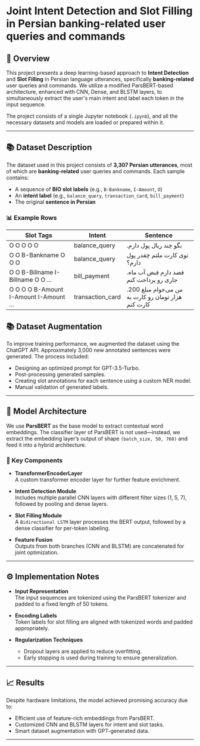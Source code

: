 # Joint Intent Detection and Slot Filling in Persian banking-related user queries and commands

## 📝 Overview

This project presents a deep learning-based approach to **Intent Detection** and **Slot Filling** in Persian language utterances, specifically **banking-related** user queries and commands. We utilize a modified ParsBERT-based architecture, enhanced with CNN, Dense, and BLSTM layers, to simultaneously extract the user's main intent and label each token in the input sequence.

The project consists of a single Jupyter notebook (`.ipynb`), and all the necessary datasets and models are loaded or prepared within it.

---


## 📚 Dataset Description

The dataset used in this project consists of **3,307 Persian utterances**, most of which are **banking-related** user queries and commands. Each sample contains:

- A sequence of **BIO slot labels** (e.g., `B-Bankname`, `I-Amount`, `O`)
- An **intent label** (e.g., `balance_query`, `transaction_card`, `bill_payment`)
- The original **sentence in Persian**

### 📊 Example Rows

| Slot Tags                              | Intent           | Sentence                                        |
|----------------------------------------|------------------|-------------------------------------------------|
| O O O O O                              | balance_query    | .بگو چند ریال پول دارم                          |
| O O B-Bankname O O O                   | balance_query    | توی کارت ملتم چقدر پول دارم؟                   |
| O O B-Billname I-Billname O O ...      | bill_payment     | .قصد دارم قبض آب ماه جاری رو پرداخت کنم        |
| O O O O B-Amount I-Amount I-Amount ... | transaction_card | .من می‌خوام مبلغ 200 هزار تومان رو کارت به کارت کنم |



## 📚 Dataset Augmentation

To improve training performance, we augmented the dataset using the ChatGPT API. Approximately 3,000 new annotated sentences were generated. The process included:

- Designing an optimized prompt for GPT-3.5-Turbo.
- Post-processing generated samples.
- Creating slot annotations for each sentence using a custom NER model.
- Manual validation of generated labels.

---

## 🧠 Model Architecture

We use **ParsBERT** as the base model to extract contextual word embeddings. The classifier layer of ParsBERT is not used—instead, we extract the embedding layer’s output of shape `(batch_size, 50, 768)` and feed it into a hybrid architecture.

### 🔹 Key Components

- **TransformerEncoderLayer**  
  A custom transformer encoder layer for further feature enrichment.

- **Intent Detection Module**  
  Includes multiple parallel CNN layers with different filter sizes (1, 5, 7), followed by pooling and dense layers.

- **Slot Filling Module**  
  A `Bidirectional LSTM` layer processes the BERT output, followed by a dense classifier for per-token labeling.

- **Feature Fusion**  
  Outputs from both branches (CNN and BLSTM) are concatenated for joint optimization.

---

## ⚙️ Implementation Notes

- **Input Representation**  
  The input sequences are tokenized using the ParsBERT tokenizer and padded to a fixed length of 50 tokens.

- **Encoding Labels**  
  Token labels for slot filling are aligned with tokenized words and padded appropriately.

- **Regularization Techniques**
  - Dropout layers are applied to reduce overfitting.
  - Early stopping is used during training to ensure generalization.

---

## 📈 Results

Despite hardware limitations, the model achieved promising accuracy due to:

- Efficient use of feature-rich embeddings from ParsBERT.
- Customized CNN and BLSTM layers for intent and slot tasks.
- Smart dataset augmentation with GPT-generated data.

---
